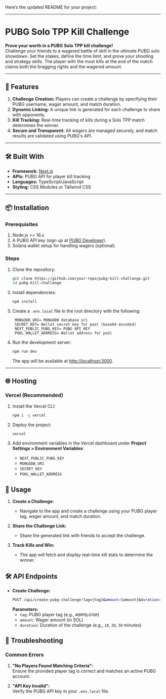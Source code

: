 Here’s the updated README for your project:

---

# PUBG Solo TPP Kill Challenge  

**Prove your worth in a PUBG Solo TPP kill challenge!**  
Challenge your friends to a wagered battle of skill in the ultimate PUBG solo showdown. Set the stakes, define the time limit, and prove your shooting and strategy skills. The player with the most kills at the end of the match claims both the bragging rights and the wagered amount.  

---

## 🚀 Features  
1. **Challenge Creation:** Players can create a challenge by specifying their PUBG username, wager amount, and match duration.  
2. **Dynamic Linking:** A unique link is generated for each challenge to share with opponents.  
3. **Kill Tracking:** Real-time tracking of kills during a Solo TPP match determines the winner.  
4. **Secure and Transparent:** All wagers are managed securely, and match results are validated using PUBG's API.  

---

## 🛠️ Built With  
- **Framework:** [Next.js](https://nextjs.org/)  
- **APIs:** PUBG API for player kill tracking  
- **Languages:** TypeScript/JavaScript  
- **Styling:** CSS Modules or Tailwind CSS  

---

## 📦 Installation  

### Prerequisites  
1. Node.js >= 16.x  
2. A PUBG API key (sign up at [PUBG Developer](https://developer.pubg.com/)).  
3. Solana wallet setup for handling wagers (optional).  

### Steps  
1. Clone the repository:  
   ```bash
   git clone https://github.com/your-repo/pubg-kill-challenge.git
   cd pubg-kill-challenge
   ```  

2. Install dependencies:  
   ```bash
   npm install
   ```  

3. Create a `.env.local` file in the root directory with the following:  
   ```env
    MONGODB_URI= MONGODB database uri
    SECRET_KEY= Wallet secret key for pool (base64 encoded)
    NEXT_PUBLIC_PUBG_KEY= PUBG API KEY
    POOL_WALLET_ADDRESS= Wallet address for pool
   ```  

4. Run the development server:  
   ```bash
   npm run dev
   ```  
   The app will be available at [http://localhost:3000](http://localhost:3000).  

---

## 🌐 Hosting  

### Vercel (Recommended)  
1. Install the Vercel CLI:  
   ```bash
   npm i -g vercel
   ```  

2. Deploy the project:  
   ```bash
   vercel
   ```  

3. Add environment variables in the Vercel dashboard under **Project Settings > Environment Variables**:  
   - `NEXT_PUBLIC_PUBG_KEY`
   - `MONGODB_URI`  
   - `SECRET_KEY` 
   - `POOL_WALLET_ADDRESS` 

## 📖 Usage  

1. **Create a Challenge:**  
   - Navigate to the app and create a challenge using your PUBG player tag, wager amount, and match duration.  

2. **Share the Challenge Link:**  
   - Share the generated link with friends to accept the challenge.  

3. **Track Kills and Win:**  
   - The app will fetch and display real-time kill stats to determine the winner.

## 🛠️ API Endpoints  

- **Create Challenge:**  
  ```bash
  POST /api/create-pubg-challenge?tag={tag}&amount={amount}&duration={duration}
  ```  
  **Parameters:**  
  - `tag`: PUBG player tag (e.g., `#QRPQLGYGR`)  
  - `amount`: Wager amount (in SOL)  
  - `duration`: Duration of the challenge (e.g., `10`, `20`, `30` minutes)  

## 🐞 Troubleshooting  

### Common Errors  
1. **"No Players Found Matching Criteria":**  
   Ensure the provided player tag is correct and matches an active PUBG account.  

2. **"API Key Invalid":**  
   Verify the PUBG API key in your `.env.local` file.  
